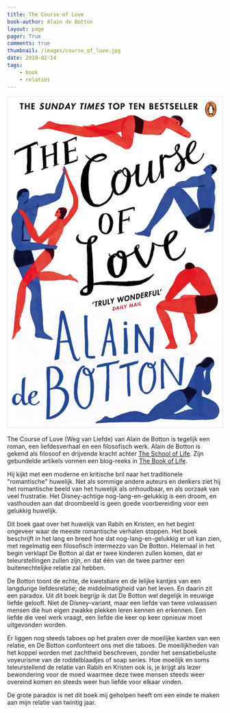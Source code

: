 ```yaml
---
title: The Course of Love 
book-author: Alain de Botton
layout: page
pager: True
comments: true
thumbnail: /images/course_of_love.jpg
date: 2019-02-14
tags:
    - book
    - relaties
---
```


![The Course of Love, Alain de Botton](/images/course_of_love.jpg "The Course of Love, Alain de Botton")

The Course of Love (Weg van Liefde) van Alain de Botton is tegelijk een roman, een liefdesverhaal en een filosofisch werk. Alain de Botton is gekend als filosoof en drijvende kracht achter [The School of Life](https://www.theschooloflife.com/). Zijn gebundelde artikels vormen een blog-reeks in [The Book of Life](https://www.theschooloflife.com/thebookoflife/). 

Hij kijkt met een moderne en kritische bril naar het traditionele "romantische" huwelijk. Net als sommige andere auteurs en denkers ziet hij het romantische beeld van het huwelijk als onhoudbaar, en als oorzaak van veel frustratie. Het Disney-achtige nog-lang-en-gelukkig is een droom, en vasthouden aan dat droombeeld is geen goede voorbereiding voor een gelukkig huwelijk.

Dit boek gaat over het huwelijk van Rabih en Kristen, en het begint ongeveer waar de meeste romantische verhalen stoppen. Het boek beschrijft in het lang en breed hoe dat nog-lang-en-gelukkig er uit kan zien, met regelmatig een filosofisch intermezzo van De Botton. Helemaal in het begin verklapt De Botton al dat er twee kinderen zullen komen, dat er teleurstellingen zullen zijn, en dat één van de twee partner een buitenechtelijke relatie zal hebben.

De Botton toont de echte, de kwetsbare en de lelijke kantjes van een langdurige liefdesrelatie; de middelmatigheid van het leven. En daarin zit een paradox. Uit dit boek begrijp ik dat De Botton wel degelijk in eeuwige liefde gelooft. Niet de Disney-variant, maar een liefde van twee volwassen mensen die hun eigen zwakke plekken leren kennen en erkennen. Een liefde die veel werk vraagt, een liefde die keer op keer opnieuw moet uitgevonden worden. 

Er liggen nog steeds taboes op het praten over de moeilijke kanten van een relatie, en De Botton confonteert ons met die taboes. De moeilijkheden van het koppel worden met zachtheid beschreven, zonder het sensatiebeluste voyeurisme van de roddelblaadjes of soap series. Hoe moeilijk en soms teleurstellend de relatie van Rabih en Kristen ook is, je krijgt als lezer bewondering voor de moed waarmee deze twee mensen steeds weer overeind komen en steeds weer hun liefde voor elkaar vinden. 

De grote paradox is net dit boek mij geholpen heeft om een einde te maken aan mijn relatie van twintig jaar.

